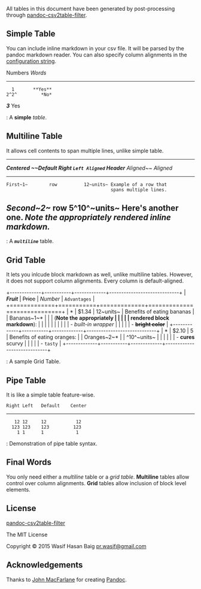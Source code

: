 All tables in this document have been generated by post-processing
through
[pandoc-csv2table-filter](https://github.com/baig/pandoc-csv2table-filter).

## Simple Table

You can include inline markdown in your csv file. It will be parsed by
the pandoc markdown reader. You can also specify column alignments in
the [configuration
string](https://github.com/baig/pandoc-csv2table-filter#configuration-string).

   Numbers    *Words*
  --------- ---------
      1       **Yes**
    2^2^         *No*
   ***3***        Yes

  : A **simple** *table*.

## Multiline Table

It allows cell contents to span multiple lines, unlike simple table.

  ----------------------------------------------------------------
   ***Centered   ~~Default          *Right `Left Aligned`
    Header***    Aligned~~        Aligned* 
  ------------- ----------- -------------- -----------------------
    First~1~        row          12~units~ Example of a row that
                                           spans multiple lines.

   *Second~2~*      row       5^10^~units~ Here's **another** one.
                                           *Note the appropriately
                                           rendered inline
                                           markdown.*
  ----------------------------------------------------------------

  : A ***`multiline`*** table.

## Grid Table

It lets you inlcude block markdown as well, unlike multiline tables.
However, it does not support column alignments. Every column is
default-aligned.

+-------------+-----------+-------------+-----------------------------+
| ***Fruit*** | ~~Price~~ | *Number*    | `Advantages`                |
+=============+===========+=============+=============================+
| *           | \$1.34    | 12~units~   | Benefits of eating bananas  |
| Bananas~1~* |           |             | (**Note the appropriately   |
|             |           |             | rendered block markdown**): |
|             |           |             |                             |
|             |           |             | -   *built-in wrapper*      |
|             |           |             | -   ~~**bright color**~~    |
+-------------+-----------+-------------+-----------------------------+
| *           | \$2.10    | 5           | Benefits of eating oranges: |
| Oranges~2~* |           | ^10^~units~ |                             |
|             |           |             | -   **cures** scurvy        |
|             |           |             | -   `tasty`                 |
+-------------+-----------+-------------+-----------------------------+

: A sample Grid Table.

## Pipe Table

It is like a simple table feature-wise.

    Right Left   Default    Center
  ------- ------ --------- --------
       12 12     12           12
      123 123    123         123
        1 1      1            1

  : Demonstration of pipe table syntax.

## Final Words

You only need either a *multiline* table or a *grid table*.
**Multiline** tables allow control over column alignments. **Grid**
tables allow inclusion of block level elements.

## License

[pandoc-csv2table-filter](https://github.com/baig/pandoc-csv2table-filter)

The MIT License

Copyright © 2015 Wasif Hasan Baig <pr.wasif@gmail.com>

## Acknowledgements

Thanks to [John MacFarlane](http://johnmacfarlane.net/) for creating
[Pandoc](http://pandoc.org/).
